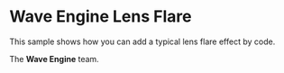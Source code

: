 # Wave Engine Lens Flare

This sample shows how you can add a typical lens flare effect by code. 
  

The **Wave Engine** team. 